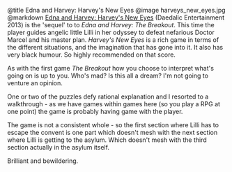@title		Edna and Harvey: Harvey's New Eyes
@image		harveys_new_eyes.jpg
@markdown
[Edna and Harvey: Harvey's New Eyes](https://www.daedalic.com/games)
(Daedalic Entertainment 2013) is the 'sequel' to
to *Edna and Harvey: The Breakout*.  This time the player guides
angelic little Lilli in her odyssey to defeat nefarious Doctor
Marcel and his master plan.  *Harvey's New Eyes* is a rich game
in terms of the different situations, and the imagination that has gone
into it.  It also has very black humour.  So highly recommended
on that score.

As with the first game *The Breakout* how you choose to interpret
what's going on is up to you.  Who's mad?  Is this all a dream?
I'm not going to venture an opinion.

One or two of the puzzles defy rational explanation and I resorted to
a walkthrough - as we have games within games here (so you play a
RPG at one point) the game is probably having game with the player.

The game is not a consistent whole - so the first section where Lilli
has to escape the convent is one part which doesn't mesh with the
next section where Lilli is getting to the asylum.  Which doesn't mesh
with the third section actually in the asylum itself.

Brilliant and bewildering.
